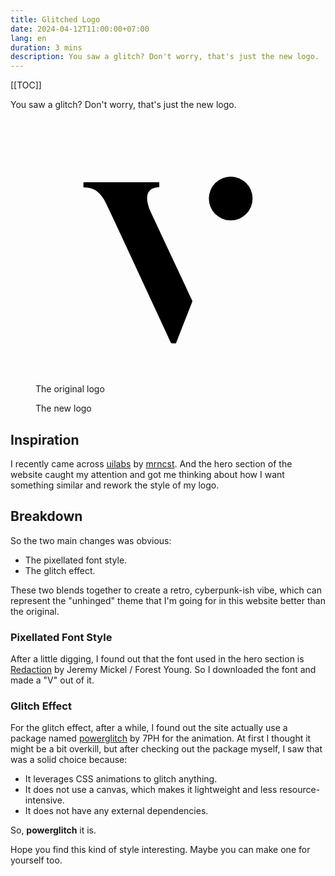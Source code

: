 ```yaml
---
title: Glitched Logo
date: 2024-04-12T11:00:00+07:00
lang: en
duration: 3 mins
description: You saw a glitch? Don't worry, that's just the new logo.
---
```


[[TOC]]

You saw a glitch? Don't worry, that's just the new logo.

<div grid="~ cols-1 md:cols-2">
  <figure pt-5>
    <center>
      <div w-20 h-20>
        <svg xmlns="http://www.w3.org/2000/svg" viewBox="0 0 24 24">
          <circle class="logo-fill-color" cx="17.68" cy="7.25" r="1.98" />
          <path class="logo-fill-color" d="m8.94,5.78c.75,0,1.49,0,2.24,0,.02,0,.03.01.03.03v.38s-.02.04-.04.04c-.58.01-.92.25-1.03.69-.05.22-.04.48.03.79.06.25.15.5.27.76,1.25,2.68,2.51,5.36,3.76,8.04,0,.02.01.05,0,.07l-1.47,3.75s-.02.03-.04.03h-.35s-.07-.02-.08-.05c-1.67-3.6-3.33-7.19-4.99-10.76-.3-.64-.6-1.28-.91-1.92-.12-.25-.27-.48-.45-.69-.2-.24-.41-.41-.63-.51-.26-.13-.55-.19-.88-.19-.04,0-.06-.03-.06-.06v-.38s.02-.03.04-.03c1.52,0,3.04,0,4.56,0Z" />
        </svg>
      </div>
    </center>
    <figcaption important-mt8 text-center>
      The original logo
    </figcaption>
  </figure>
  <figure pt-5>
  <center>
    <div w-20 h-20>
      <Logo />
    </div>
  </center>
  <figcaption important-mt8 text-center>
      The new logo
    </figcaption>
  </figure>
</div>

## Inspiration

I recently came across [uilabs](https://www.uilabs.dev) by [mrncst](https://twitter.com/mrncst/status/1766117470207647836). And the hero section of the website caught my attention and got me thinking about how I want something similar and rework the style of my logo.

## Breakdown

So the two main changes was obvious:

- The pixellated font style.
- The glitch effect.

These two blends together to create a retro, cyberpunk-ish vibe, which can represent the "unhinged" theme that I'm going for in this website better than the original.

### Pixellated Font Style

After a little digging, I found out that the font used in the hero section is [Redaction](http://www.redaction.us) by Jeremy Mickel / Forest Young. So I downloaded the font and made a "V" out of it.

### Glitch Effect

For the glitch effect, after a while, I found out the site actually use a package named [powerglitch](https://github.com/7PH/powerglitch) by 7PH for the animation. At first I thought it might be a bit overkill, but after checking out the package myself, I saw that was a solid choice because:

- It leverages CSS animations to glitch anything.
- It does not use a canvas, which makes it lightweight and less resource-intensive.
- It does not have any external dependencies.

So, **powerglitch** it is.

Hope you find this kind of style interesting. Maybe you can make one for yourself too.

